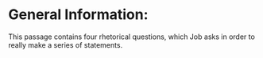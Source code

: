 # General Information:

This passage contains four rhetorical questions, which Job asks in order to really make a series of statements.